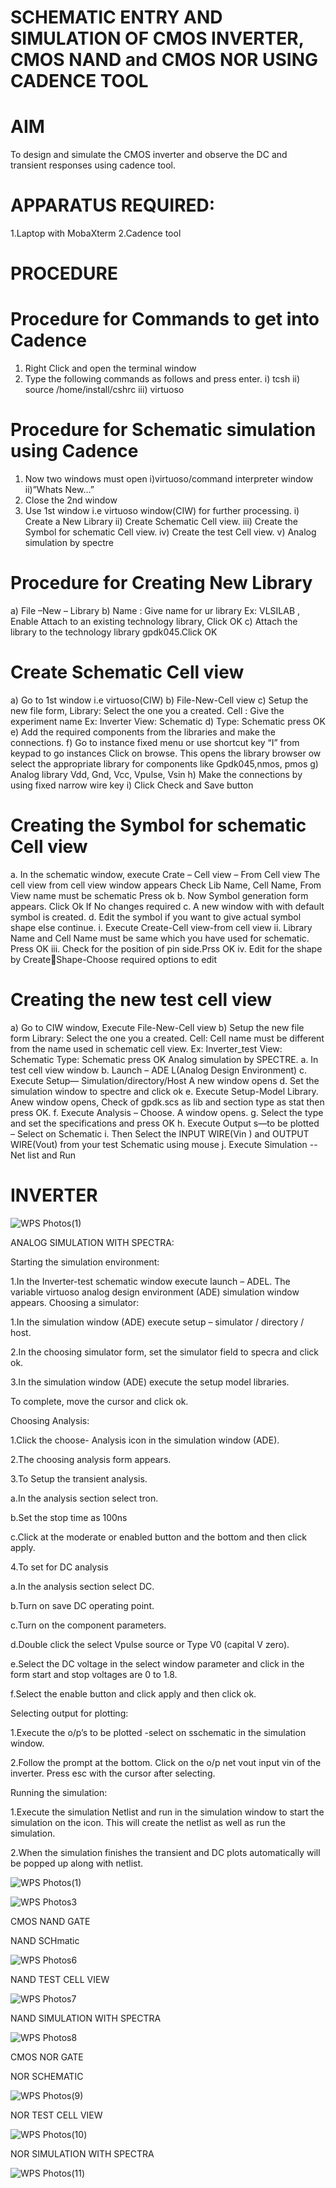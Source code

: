 # SCHEMATIC ENTRY AND SIMULATION OF CMOS INVERTER, CMOS NAND and CMOS NOR USING CADENCE TOOL                                                                                      

# AIM
To design and simulate the CMOS inverter and observe the DC and transient responses using cadence tool.

# APPARATUS REQUIRED:
 1.Laptop with MobaXterm
 2.Cadence tool

# PROCEDURE
# Procedure for Commands to get into Cadence
1. Right Click and open the terminal window
2. Type the following commands as follows and press enter. i) tcsh ii) source /home/install/cshrc iii)
virtuoso

# Procedure for Schematic simulation using Cadence
1. Now two windows must open i)virtuoso/command interpreter window ii)”Whats New…”
2. Close the 2nd window
3. Use 1st window i.e virtuoso window(CIW) for further processing. i) Create a New Library ii) Create
Schematic Cell view. iii) Create the Symbol for schematic Cell view. iv) Create the test Cell view. v)
Analog simulation by spectre

# Procedure for Creating New Library
a) File –New – Library b) Name : Give name for ur library Ex: VLSILAB , Enable Attach to an existing
technology library, Click OK c) Attach the library to the technology library gpdk045.Click OK

# Create Schematic Cell view
a) Go to 1st window i.e virtuoso(CIW) b) File-New-Cell view c) Setup the new file form, Library: Select
the one you a created. Cell : Give the experiment name Ex: Inverter View: Schematic d) Type: Schematic
press OK e) Add the required components from the libraries and make the connections. f) Go to
instance fixed menu or use shortcut key “I” from keypad to go instances Click on browse. This opens
the library browser ow select the appropriate library for components like Gpdk045,nmos, pmos g) Analog library Vdd, Gnd, Vcc, Vpulse, Vsin h) Make the connections by using fixed narrow wire key i)
Click Check and Save button

# Creating the Symbol for schematic Cell view
a. In the schematic window, execute Crate – Cell view – From Cell view The cell view from cell view
window appears Check Lib Name, Cell Name, From View name must be schematic Press ok b. Now
Symbol generation form appears. Click Ok If No changes required c. A new window with with default
symbol is created. d. Edit the symbol if you want to give actual symbol shape else continue. i. Execute
Create-Cell view-from cell view ii. Library Name and Cell Name must be same which you have used for
schematic. Press OK iii. Check for the position of pin side.Prss OK iv. Edit for the shape by CreateShape-Choose required options to edit

# Creating the new test cell view
a) Go to CIW window, Execute File-New-Cell view b) Setup the new file form Library: Select the one
you a created. Cell: Cell name must be different from the name used in schematic cell view. Ex:
Inverter_test View: Schematic Type: Schematic press OK Analog simulation by SPECTRE. a. In test cell
view window b. Launch – ADE L(Analog Design Environment) c. Execute Setup—
Simulation/directory/Host A new window opens d. Set the simulation window to spectre and click ok e.
Execute Setup-Model Library. Anew window opens, Check of gpdk.scs as lib and section type as stat
then press OK. f. Execute Analysis – Choose. A window opens. g. Select the type and set the
specifications and press OK h. Execute Output s—to be plotted – Select on Schematic i. Then Select the
INPUT WIRE(Vin ) and OUTPUT WIRE(Vout) from your test Schematic using mouse j. Execute
Simulation -- Net list and Run

# INVERTER


![WPS Photos(1)](https://github.com/CalebSamraj14/VLSI-LAB-EXP-6/assets/163808923/c2d18432-64a1-4b50-98e0-09d75461f33e)


ANALOG SIMULATION WITH SPECTRA:

Starting the simulation environment:

1.In the Inverter-test schematic window execute launch – ADEL. The variable virtuoso analog design environment (ADE) simulation window appears.
Choosing a simulator:

1.In the simulation window (ADE) execute setup – simulator / directory / host.

2.In the choosing simulator form, set the simulator field to specra and click ok.

3.In the simulation window (ADE) execute the setup model libraries.

To complete, move the cursor and click ok.

Choosing Analysis:

1.Click the choose- Analysis icon in the simulation window (ADE).

2.The choosing analysis form appears.

3.To Setup the transient analysis.

a.In the analysis section select tron.

b.Set the stop time as 100ns

c.Click at the moderate or enabled button and the bottom and then click apply.

4.To set for DC analysis

a.In the analysis section select DC.

b.Turn on save DC operating point.

c.Turn on the component parameters.

d.Double click the select Vpulse source or Type V0 (capital V zero).

e.Select the DC voltage in the select window parameter and click in the form start and stop voltages are 0 to 1.8.

f.Select the enable button and click apply and then click ok.

Selecting output for plotting:

1.Execute the o/p’s to be plotted  -select on sschematic in the simulation window.

2.Follow the prompt at the bottom. Click on the o/p net vout input vin of the inverter. Press esc with the cursor after selecting.

Running the simulation:

1.Execute the simulation Netlist and run in the simulation window to start the simulation on the icon. This will create the netlist as well as run the simulation.

2.When the simulation finishes the transient and DC plots automatically will be popped up along with netlist.



![WPS Photos(1)](https://github.com/CalebSamraj14/VLSI-LAB-EXP-6/assets/163808923/d2b0da9d-e05e-4387-8ebd-5e599458b297)


![WPS Photos3](https://github.com/CalebSamraj14/VLSI-LAB-EXP-6/assets/163808923/94933613-5e83-4c98-85c7-3c61a462ad73)



CMOS NAND GATE

NAND SCHmatic

![WPS Photos6](https://github.com/CalebSamraj14/VLSI-LAB-EXP-6/assets/163808923/36c161a0-eb38-49b6-901b-6971e3616a1a)


NAND TEST CELL VIEW

![WPS Photos7](https://github.com/CalebSamraj14/VLSI-LAB-EXP-6/assets/163808923/f46287ff-b86f-4b19-a593-9f85c4709baf)


NAND SIMULATION WITH SPECTRA


![WPS Photos8](https://github.com/CalebSamraj14/VLSI-LAB-EXP-6/assets/163808923/45dfa853-6889-4368-b2cf-5374378a6140)







CMOS NOR GATE

NOR SCHEMATIC

![WPS Photos(9)](https://github.com/CalebSamraj14/VLSI-LAB-EXP-6/assets/163808923/2169a189-aeb8-43e2-9c03-4cb13912a342)






NOR TEST CELL VIEW

![WPS Photos(10)](https://github.com/CalebSamraj14/VLSI-LAB-EXP-6/assets/163808923/ab9d82cf-6b2b-47b8-af58-f46a9e71f6d3)


NOR SIMULATION WITH SPECTRA

![WPS Photos(11)](https://github.com/CalebSamraj14/VLSI-LAB-EXP-6/assets/163808923/ca0d0123-8544-4693-9377-1702e4058300)



